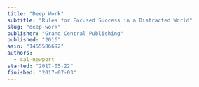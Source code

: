 ```yaml
---
title: "Deep Work"
subtitle: "Rules for Focused Success in a Distracted World"
slug: "deep-work"
publisher: "Grand Central Publishing"
published: "2016"
asin: "1455586692"
authors:
  - cal-newport
started: "2017-05-22"
finished: "2017-07-03"
---
```

